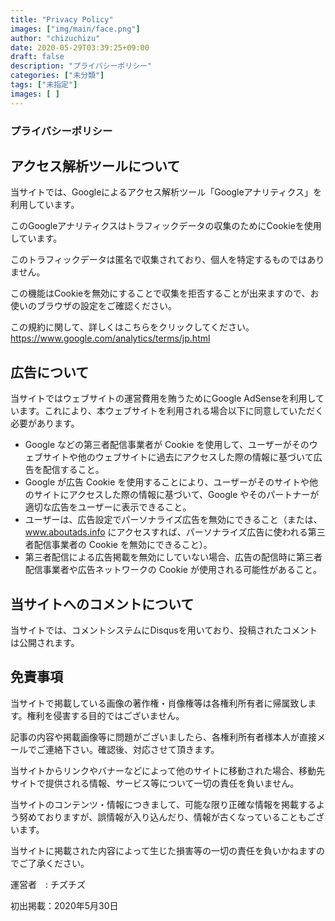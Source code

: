 ```yaml
---
title: "Privacy Policy"
images: ["img/main/face.png"]
author: "chizuchizu"
date: 2020-05-29T03:39:25+09:00
draft: false
description: "プライバシーポリシー"
categories: ["未分類"]
tags: ["未指定"]
images: [ ]
---
```


### プライバシーポリシー  

  

## アクセス解析ツールについて

当サイトでは、Googleによるアクセス解析ツール「Googleアナリティクス」を利用しています。

このGoogleアナリティクスはトラフィックデータの収集のためにCookieを使用しています。

このトラフィックデータは匿名で収集されており、個人を特定するものではありません。

この機能はCookieを無効にすることで収集を拒否することが出来ますので、お使いのブラウザの設定をご確認ください。

この規約に関して、詳しくはこちらをクリックしてください。
<https://www.google.com/analytics/terms/jp.html>  
  

## 広告について

当サイトではウェブサイトの運営費用を賄うためにGoogle AdSenseを利用しています。これにより、本ウェブサイトを利用される場合以下に同意していただく必要があります。

* Google などの第三者配信事業者が Cookie を使用して、ユーザーがそのウェブサイトや他のウェブサイトに過去にアクセスした際の情報に基づいて広告を配信すること。
* Google が広告 Cookie を使用することにより、ユーザーがそのサイトや他のサイトにアクセスした際の情報に基づいて、Google やそのパートナーが適切な広告をユーザーに表示できること。
* ユーザーは、広告設定でパーソナライズ広告を無効にできること（または、www.aboutads.info にアクセスすれば、パーソナライズ広告に使われる第三者配信事業者の Cookie を無効にできること）。
* 第三者配信による広告掲載を無効にしていない場合、広告の配信時に第三者配信事業者や広告ネットワークの Cookie が使用される可能性があること。

## 当サイトへのコメントについて

当サイトでは、コメントシステムにDisqusを用いており、投稿されたコメントは公開されます。
　　

## 免責事項

当サイトで掲載している画像の著作権・肖像権等は各権利所有者に帰属致します。権利を侵害する目的ではございません。

記事の内容や掲載画像等に問題がございましたら、各権利所有者様本人が直接メールでご連絡下さい。確認後、対応させて頂きます。

当サイトからリンクやバナーなどによって他のサイトに移動された場合、移動先サイトで提供される情報、サービス等について一切の責任を負いません。

当サイトのコンテンツ・情報につきまして、可能な限り正確な情報を掲載するよう努めておりますが、誤情報が入り込んだり、情報が古くなっていることもございます。

当サイトに掲載された内容によって生じた損害等の一切の責任を負いかねますのでご了承ください。

運営者　: チズチズ

初出掲載：2020年5月30日
